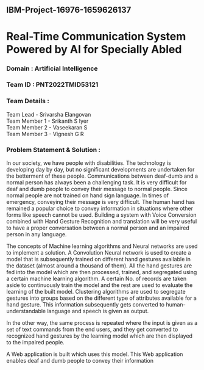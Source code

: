 ## IBM-Project-16976-1659626137
# Real-Time Communication System Powered by AI for Specially Abled
### Domain : Artificial Intelligence
### Team ID : PNT2022TMID53121
### Team Details : 
Team Lead - Srivarsha Elangovan  
Team Member 1 - Srikanth S Iyer  
Team Member 2 - Vaseekaran S  
Team Member 3 - Vignesh G R  
### Problem Statement & Solution :
In our society, we have people with disabilities. The technology is developing day by day, but no significant developments are undertaken for the betterment of these people. Communications between deaf-dumb and a normal person has always been a challenging task. It is very difficult for deaf and dumb people to convey their message to normal people. Since normal people are not trained on hand sign language. In times of emergency, conveying their message is very difficult. The human hand has remained a popular choice to convey information in situations where other forms like speech cannot be used. Building a system with Voice Conversion combined with Hand Gesture Recognition and translation will be very useful to have a proper conversation between a normal person and an impaired person in any language.  
  
The concepts of Machine learning algorithms and Neural networks are used to implement a solution. A Convolution Neural network is used to create a model that is subsequently trained on different hand gestures available in the dataset (almost around a thousand of them). All the hand gestures are fed into the model which are then processed, trained, and segregated using a certain machine learning algorithm. A certain No. of records are taken aside to continuously train the model and the rest are used to evaluate the learning of the built model. Clustering algorithms are used to segregate gestures into groups based on the different type of attributes available for a hand gesture. This information subsequently gets converted to human-understandable language and speech is given as output. 
  
In the other way, the same process is repeated where the input is given as a set of text commands from the end users, and they get converted to recognized hand gestures by the learning model which are then displayed to the impaired people.  
  
A Web application is built which uses this model. This Web application enables deaf and dumb people to convey their information
